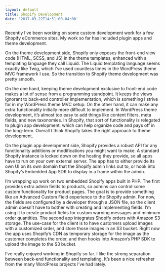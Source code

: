 ```yaml
---
layout: default
title: Shopify Development
date: '2017-03-22T14:51:00-04:00'
---
```

Recently I’ve been working on some custom development work for a few Shopify eCommerce sites. My work so far has included plugin apps and theme development.



On the theme development side, Shopify only exposes the front-end view code (HTML, SCSS, and JS) in the theme templates, enhanced with a templating language they call Liquid. The Liquid templating language seems exactly like Twig, which I’ve used countless times in the WordPress theme MVC framework I use. So the transition to Shopify theme development was pretty smooth.



On the one hand, keeping theme development exclusive to front-end code makes a lot of sense from a programming standpoint. It keeps the views ignorant to back-end controller implementation, which is something I strive for in my WordPress theme MVC setup. On the other hand, it can make any extra functionality initially more difficult to implement. In WordPress theme development, it’s almost too easy to add things like content filters, meta fields, and new taxonomies. In Shopify, that sort of functionality is relegated to plugin app development, which can help organize code and pays off in the long-term. Overall I think Shopify takes the right approach to theme development.



On the plugin app development side, Shopify provides a robust API for any functionality additions or modifications you might want to make. A standard Shopify instance is locked down on the hosting they provide, so all apps have to run on your own external server. The app has to either provide its own UI on its own domain that the Shopify admin links out to, or hook into Shopify’s Embedded App SDK to display in a frame within the admin.



I’m wrapping up work on two embedded Shopify apps built in PHP. The first provides extra admin fields to products, so admins can control some custom functionality for product pages. The goal is to provide something like an Advanced Custom Field experience to the Shopify admin. For now, the fields are configured by a developer through a JSON file, so the client admin doesn’t have to bother with creating and implementing fields. I’m using it to create product fields for custom warning messages and minimum order quantities. The second app integrates Shopify orders with Amazon S3 storage. The use-case for the client is to have customers upload images with a customized order, and store those images in an S3 bucket. Right now the app uses Shopify’s CDN as temporary storage for the image as the customer completes the order, and then hooks into Amazon’s PHP SDK to upload the image to the S3 bucket.



I’ve really enjoyed working in Shopify so far. I like the strong separation between back-end functionality and templating. It’s been a nice refresher from the many WordPress projects I’ve had lately.
